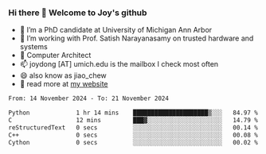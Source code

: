 ### Hi there 👋 Welcome to Joy's github

- 🔭 I’m a PhD candidate at University of Michigan Ann Arbor
- 🌱 I’m working with Prof. Satish Narayanasamy on trusted hardware and systems
- 👯 Computer Architect
- 📫 joydong [AT] umich.edu is the mailbox I check most often
- 😄 also know as jiao_chew
- 💬 read more at [my website](https://joydddd.github.io/)
<!--START_SECTION:waka-->

```txt
From: 14 November 2024 - To: 21 November 2024

Python             1 hr 14 mins    █████████████████████▒░░░   84.97 %
C                  12 mins         ███▓░░░░░░░░░░░░░░░░░░░░░   14.79 %
reStructuredText   0 secs          ░░░░░░░░░░░░░░░░░░░░░░░░░   00.14 %
C++                0 secs          ░░░░░░░░░░░░░░░░░░░░░░░░░   00.08 %
Cython             0 secs          ░░░░░░░░░░░░░░░░░░░░░░░░░   00.02 %
```

<!--END_SECTION:waka-->
